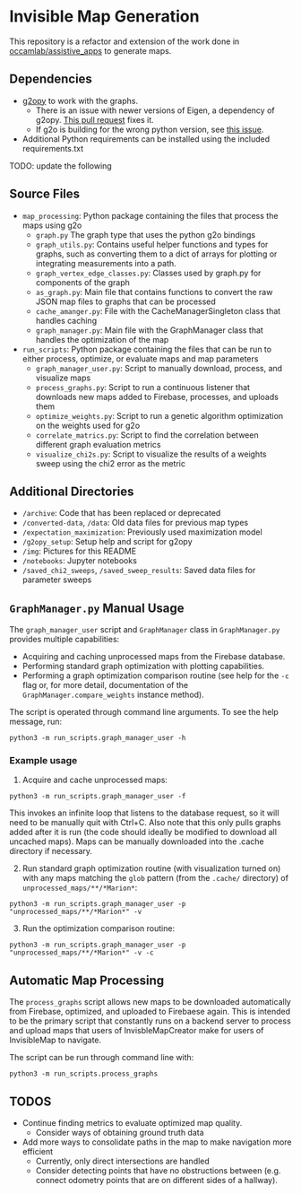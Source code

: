 # Invisible Map Generation

This repository is a refactor and extension of the work done in [occamlab/assistive_apps](https://github.com/occamLab/assistive_apps/tree/summer2018) to generate maps.

## Dependencies
- [g2opy](https://github.com/uoip/g2opy) to work with the graphs.
  - There is an issue with newer versions of Eigen, a dependency of g2opy.
    [This pull request](https://github.com/uoip/g2opy/pull/16) fixes it.
  - If g2o is building for the wrong python version, see [this issue](https://github.com/uoip/g2opy/issues/9).
- Additional Python requirements can be installed using the included requirements.txt

TODO: update the following
## Source Files
- `map_processing`: Python package containing the files that process the maps using g2o
  - `graph.py` The graph type that uses the python g2o bindings
  - `graph_utils.py`: Contains useful helper functions and types for graphs, such as converting them to a dict of arrays for plotting or integrating measurements into a path.
  - `graph_vertex_edge_classes.py`: Classes used by graph.py for components of the graph
  - `as_graph.py`: Main file that contains functions to convert the raw JSON map files to graphs that can be processed
  - `cache_amanger.py`: File with the CacheManagerSingleton class that handles caching
  - `graph_manager.py`: Main file with the GraphManager class that handles the optimization of the map
- `run_scripts`: Python package containing the files that can be run to either process, optimize, or evaluate maps and map parameters
  - `graph_manager_user.py`: Script to manually download, process, and visualize maps
  - `process_graphs.py`: Script to run a continuous listener that downloads new maps added to Firebase, processes, and uploads them
  - `optimize_weights.py`: Script to run a genetic algorithm optimization on the weights used for g2o
  - `correlate_matrics.py`: Script to find the correlation between different graph evaluation metrics
  - `visualize_chi2s.py`: Script to visualize the results of a weights sweep using the chi2 error as the metric

## Additional Directories
- `/archive`: Code that has been replaced or deprecated
- `/converted-data`, `/data`: Old data files for previous map types
- `/expectation_maximization`: Previously used maximization model
- `/g2opy_setup`: Setup help and script for g2opy
- `/img`: Pictures for this README
- `/notebooks`: Jupyter notebooks
- `/saved_chi2_sweeps`, `/saved_sweep_results`: Saved data files for parameter sweeps

## `GraphManager.py` Manual Usage

The `graph_manager_user` script and `GraphManager` class in `GraphManager.py` provides multiple capabilities:

- Acquiring and caching unprocessed maps from the Firebase database.
- Performing standard graph optimization with plotting capabilities.
- Performing a graph optimization comparison routine (see help for the `-c` flag or, for more detail, documentation 
  of the `GraphManager.compare_weights` instance method).

The script is operated through command line arguments. To see the help message, run:

```
python3 -m run_scripts.graph_manager_user -h
```

### Example usage

1. Acquire and cache unprocessed maps:

```
python3 -m run_scripts.graph_manager_user -f
```

This invokes an infinite loop that listens to the database request, so it will need to be manually quit with Ctrl+C.
Also note that this only pulls graphs added after it is run (the code should ideally be modified to download all uncached maps).
Maps can be manually downloaded into the .cache directory if necessary.

2. Run standard graph optimization routine (with visualization turned on) with any maps matching the `glob` pattern (from the `.cache/` directory) of `unprocessed_maps/**/*Marion*`: 

```
python3 -m run_scripts.graph_manager_user -p "unprocessed_maps/**/*Marion*" -v
```

3. Run the optimization comparison routine:

```
python3 -m run_scripts.graph_manager_user -p "unprocessed_maps/**/*Marion*" -v -c
```

## Automatic Map Processing
The `process_graphs` script allows new maps to be downloaded automatically from Firebase, optimized, and uploaded to Firebaese again.
This is intended  to be the primary script that constantly runs on a backend server to process and upload maps that users of
InvisbleMapCreator make for users of InvisibleMap to navigate.

The script can be run through command line with:
```
python3 -m run_scripts.process_graphs
```

## TODOS
- Continue finding metrics to evaluate optimized map quality.
  - Consider ways of obtaining ground truth data
- Add more ways to consolidate paths in the map to make navigation more efficient
  - Currently, only direct intersections are handled
  - Consider detecting points that have no obstructions between (e.g. connect odometry points that are on different sides of a hallway).
